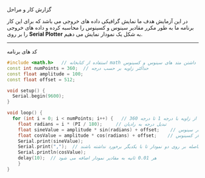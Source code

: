 

 گزارش کار و مراحل 

در این آزمایش هدف ما نمایش گرافیکی داده های خروجی می باشد که برای این کار برنامه ما به طور مکرر مقادیر سینوس و کسینوس را محاسبه کرده و داده های خروجی را بر روی <b>Serial Plotter</b> به شکل یک نمودار نمایش می دهیم. 

---

  کد های برنامه 

```cpp
#include <math.h>   // استفاده از کتابخانه math برای داشتن متد های سینوس و کسینوس
const int numPoints = 360;  // حداکثر زاویه بر حسب درجه
const float amplitude = 100;
const float offset = 512;

void setup() {
  Serial.begin(9600);
}

void loop() {
  for (int i = 0; i < numPoints; i++) {   // شروع از زاویه با درجه 1 تا درجه 360
    float radians = i * (PI / 180);     // تبدیل درجه به رادیان
    float sineValue = amplitude * sin(radians) + offset;    // محاسبه نمودار سینوس
    float cosValue = amplitude * cos(radians) + offset;    // محاسبه نمودار کسینوس
    Serial.print(sineValue);
    Serial.print(",");  // ایجاد یک فاصله بر روی دو نمودار تا با یکدیگر برخورد نداشته باشند
    Serial.println(cosValue);
    delay(10);  // هر 0.01 ثانیه به مقادیر نمودار اضافه می شود
    }
}
```
